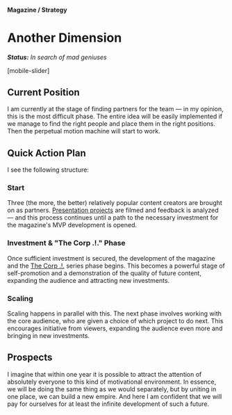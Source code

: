 #### Magazine / Strategy

# Another Dimension

***Status:** In search of mad geniuses*

[mobile-slider]

## Current Position

I am currently at the stage of finding partners for the team — in my opinion, this is the most difficult phase. The entire idea will be easily implemented if we manage to find the right people and place them in the right positions. Then the perpetual motion machine will start to work.

## Quick Action Plan

I see the following structure:

### Start

Three (the more, the better) relatively popular content creators are brought on as partners. [Presentation projects](/self-presentation) are filmed and feedback is analyzed — and this process continues until a path to the necessary investment for the magazine's MVP development is opened.

### Investment & "The Corp .!." Phase

Once sufficient investment is secured, the development of the magazine and the [The Corp .!.](/the-corp) series phase begins. This becomes a powerful stage of self-promotion and a demonstration of the quality of future content, expanding the audience and attracting new investments.

### Scaling

Scaling happens in parallel with this. The next phase involves working with the core audience, who are given a choice of which project to do next. This encourages initiative from viewers, expanding the audience even more and bringing in new investments.

## Prospects

I imagine that within one year it is possible to attract the attention of absolutely everyone to this kind of motivational environment. In essence, we will be doing the same thing as we would separately, but by uniting in one place, we can build a new empire. And here I am confident that we will pay for ourselves for at least the infinite development of such a future.